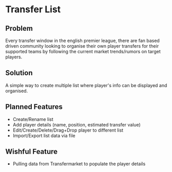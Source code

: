 # Transfer List

## Problem

Every transfer window in the english premier league, there are fan based driven community looking to organise their own player transfers for their supported teams by following the current market trends/rumors on target players.

## Solution

A simple way to create multiple list where player's info can be displayed and organised.

## Planned Features

-   Create/Rename list
-   Add player details (name, position, estimated transfer value)
-   Edit/Create/Delete/Drag+Drop player to different list
-   Import/Export list data via file

## Wishful Feature

-   Pulling data from Transfermarket to populate the player details

